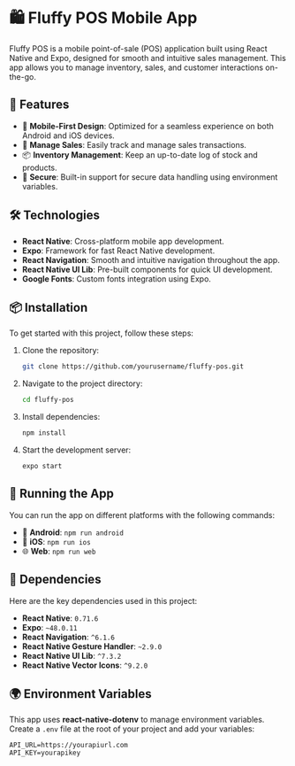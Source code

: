 # 🛍️ Fluffy POS Mobile App

Fluffy POS is a mobile point-of-sale (POS) application built using React Native and Expo, designed for smooth and intuitive sales management. This app allows you to manage inventory, sales, and customer interactions on-the-go.

## 🚀 Features

- 📱 **Mobile-First Design**: Optimized for a seamless experience on both Android and iOS devices.
- 🛒 **Manage Sales**: Easily track and manage sales transactions.
- 📦 **Inventory Management**: Keep an up-to-date log of stock and products.
- 🔐 **Secure**: Built-in support for secure data handling using environment variables.

## 🛠️ Technologies

- **React Native**: Cross-platform mobile app development.
- **Expo**: Framework for fast React Native development.
- **React Navigation**: Smooth and intuitive navigation throughout the app.
- **React Native UI Lib**: Pre-built components for quick UI development.
- **Google Fonts**: Custom fonts integration using Expo.

## 📦 Installation

To get started with this project, follow these steps:

1. Clone the repository:
   ```bash
   git clone https://github.com/yourusername/fluffy-pos.git
   ```
2. Navigate to the project directory:
   ```bash
   cd fluffy-pos
   ```
3. Install dependencies:
   ```bash
   npm install
   ```
4. Start the development server:
   ```bash
   expo start
   ```

## 🚀 Running the App

You can run the app on different platforms with the following commands:

- 📱 **Android**: `npm run android`
- 🍏 **iOS**: `npm run ios`
- 🌐 **Web**: `npm run web`

## 🧩 Dependencies

Here are the key dependencies used in this project:

- **React Native**: `0.71.6`
- **Expo**: `~48.0.11`
- **React Navigation**: `^6.1.6`
- **React Native Gesture Handler**: `~2.9.0`
- **React Native UI Lib**: `^7.3.2`
- **React Native Vector Icons**: `^9.2.0`

## 🌍 Environment Variables

This app uses **react-native-dotenv** to manage environment variables. Create a `.env` file at the root of your project and add your variables:

```
API_URL=https://yourapiurl.com
API_KEY=yourapikey
```
